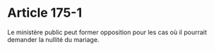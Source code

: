 # Article 175-1

Le ministère public peut former opposition pour les cas où il pourrait demander la nullité du mariage.
